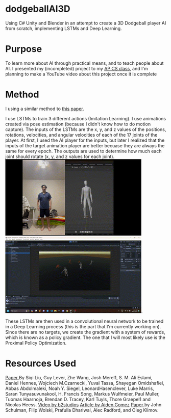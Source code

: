 # dodgeballAI3D
Using C# Unity and Blender in an attempt to create a 3D Dodgeball player AI from scratch, implementing LSTMs and Deep Learning.

# Purpose
To learn more about AI through practical means, and to teach people about AI. I presented my (incompleted) project to my [AP CS class](https://docs.google.com/presentation/d/1NSrqW7RetwKYoTIME1lFF-3Hm4K8RoBpHvzLD2diLNA/edit?usp=sharing), and I'm planning to make a YouTube video about this project once it is complete

# Method
I using a similar method to [this paper](https://arxiv.org/pdf/2105.12196). 

I use LSTMs to train 3 different actions (Imitation Learning). I use animations created via pose estimation (because I didn't know how to do motion capture). The inputs of the LSTMs are the x, y, and z values of the positions, rotations, velocities, and angular velocities of each of the 17 joints of the player. At first, I used the AI player for the inputs, but later I realized that the inputs of the target animation player are better becuase they are always the same for every epoch. The outputs are used to determine how much each joint should rotate (x, y, and z values for each joint). 
![](https://github.com/Ahiyawesome/dodgeballAI3D/blob/main/t1.gif)
![](https://github.com/Ahiyawesome/dodgeballAI3D/blob/main/lstm.gif).

These LSTMs are then used in a convolutional neural network to be trained in a Deep Learning process (this is the part that I'm currently working on). Since there are no targets, we create the gradient with a system of rewards, which is known as a policy gradient. The one that I will most likely use is the Proximal Policy Optimization.

# Resources Used
[Paper ](https://arxiv.org/pdf/2105.12196) By Siqi Liu, Guy Lever, Zhe Wang, Josh Merel1, S. M. Ali Eslami, Daniel Hennes, Wojciech M.Czarnecki, Yuval Tassa, Shayegan Omidshafiei, Abbas Abdolmaleki, Noah Y. Siegel, LeonardHasenclever, Luke Marris, Saran Tunyasuvunakool, H. Francis Song, Markus Wulfmeier, Paul Muller, Tuomas Haarnoja, Brendan D. Tracey, Karl Tuyls, Thore Graepel1 and Nicolas Heess.
[Video by b2studios](https://www.youtube.com/watch?v=9JW41BNH9CM)
[Article by Aiden Gomez](https://medium.com/@aidangomez/let-s-do-this-f9b699de31d9)
[Paper ]() by John Schulman, Filip Wolski, Prafulla Dhariwal, Alec Radford, and Oleg Klimov.

 


